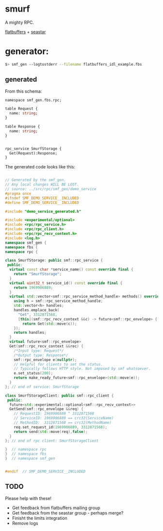 # smurf

A mighty RPC.

[flatbuffers](http://google.github.io/flatbuffers/) + [seastar](http://seastar-project.org)

# generator:

```bash
$> smf_gen --logtostderr --filename flatbuffers_idl_example.fbs

```

## generated

From this schema:

```protobuf
namespace smf_gen.fbs.rpc;

table Request {
  name: string;
}

table Response {
  name: string;
}


rpc_service SmurfStorage {
  Get(Request):Response;
}

```

The generated code looks like this:

```cpp

// Generated by the smf_gen.
// Any local changes WILL BE LOST.
// source: ../src/rpc/smf_gen/demo_service
#pragma once
#ifndef SMF_DEMO_SERVICE__INCLUDED
#define SMF_DEMO_SERVICE__INCLUDED

#include "demo_service_generated.h"

#include <experimental/optional>
#include <rpc/rpc_service.h>
#include <rpc/rpc_client.h>
#include <rpc/rpc_recv_context.h>
#include <log.h>
namespace smf_gen {
namespace fbs {
namespace rpc {

class SmurfStorage: public smf::rpc_service {
 public:
  virtual const char *service_name() const override final {
    return "SmurfStorage";
  }
  virtual uint32_t service_id() const override final {
    return 1969906889;
  }
  virtual std::vector<smf::rpc_service_method_handle> methods() override final {
    using h = smf::rpc_service_method_handle;
    std::vector<h> handles;
    handles.emplace_back(
      "Get", 3312871568,
      [this](smf::rpc_recv_context &&c) -> future<smf::rpc_envelope> {
        return Get(std::move(c));
    });
    return handles;
  }
  virtual future<smf::rpc_envelope>
  Get(smf::rpc_recv_context &&rec) {
    /*Input type: Request*/
    /*Output type: Response*/
    smf::rpc_envelope e(nullptr);
    // Helpful for clients to set the status.
    // Typically follows HTTP style. Not imposed by smf whatsoever.
    e.set_status(200);
    return make_ready_future<smf::rpc_envelope>(std::move(e));
  }
}; // end of service: SmurfStorage

class SmurfStorageClient: public smf::rpc_client {
 public:
  future<std::experimental::optional<smf::rpc_recv_context>>
  GetSend(smf::rpc_envelope &&req) {
    // RequestID: 1969906889 ^ 3312871568
    // ServiceID: 1969906889 == crc32(ServiceName)
    // MethodID:  3312871568 == crc32(MethodName)
    req.set_request_id(1969906889, 3312871568);
    return send(std::move(req),false);
  }
}; // end of rpc client: SmurfStorageClient

}  // namespace rpc
}  // namespace fbs
}  // namespace smf_gen


#endif  // SMF_DEMO_SERVICE__INCLUDED

```

## TODO

Please help with these!

* Get feedback from flatbuffers mailing group
* Get feedback from the seastar group - perhaps merge?
* Finisht the limits integration
* Remove logs
